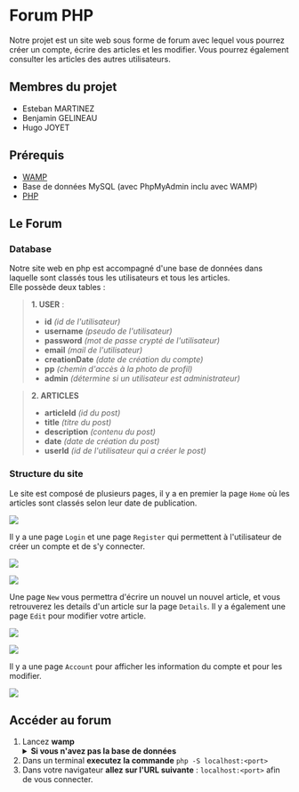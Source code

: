 # Forum PHP

Notre projet est un site web sous forme de forum avec lequel vous pourrez créer un compte, écrire des articles et les modifier. Vous pourrez également consulter les articles des autres utilisateurs.

## Membres du projet

* Esteban MARTINEZ
* Benjamin GELINEAU
* Hugo JOYET

## Prérequis

* [WAMP](https://www.wampserver.com)
* Base de données MySQL (avec PhpMyAdmin inclu avec WAMP)
* [PHP](https://www.php.net/downloads)

## Le Forum

### Database

Notre site web en php est accompagné d'une base de données dans laquelle sont classés tous les utilisateurs et tous les articles.<br>
Elle possède deux tables :

> **1. USER** : 
> - **id** *(id de l'utilisateur)*
> - **username** *(pseudo de l'utilisateur)*
> - **password** *(mot de passe crypté de l'utilisateur)*
> - **email** *(mail de l'utilisateur)*
> - **creationDate** *(date de création du compte)*
> - **pp** *(chemin d'accès à la photo de profil)*
> - **admin** *(détermine si un utilisateur est administrateur)*

> **2. ARTICLES**
> - **articleId** *(id du post)*
> - **title** *(titre du post)*
> - **description** *(contenu du post)*
> - **date** *(date de création du post)*
> - **userId** *(id de l'utilisateur qui a créer le post)*


### Structure du site

Le site est composé de plusieurs pages, il y a en premier la page `Home` où les articles sont classés selon leur date de publication. 

![](https://i.imgur.com/zAOHlg5.png)


Il y a une page `Login` et une page `Register` qui permettent à l'utilisateur de créer un compte et de s'y connecter.

![](https://i.imgur.com/eXYioV2.png)

![](https://i.imgur.com/nEbbsy9.png)


Une page `New` vous permettra d'écrire un nouvel un nouvel article, et vous retrouverez les details d'un article sur la page `Details`. Il y a également une page `Edit` pour modifier votre article.

![](https://i.imgur.com/dsBB7cF.png)

![](https://i.imgur.com/11trXXL.png)


Il y a une page `Account` pour afficher les information du compte et pour les modifier.

![](https://i.imgur.com/kvRlxjR.png)

## Accéder au forum

1. Lancez **wamp**<br>
    <details>
    <summary><b>Si vous n'avez pas la base de données</b></summary>
    <br>
    <ol>
        <li>Accédez à <a href="http://localhost/phpmyadmin/index.php">PhpMyAdmin</a>,
        <li>Créez une <b>nouvelle base de données</b>,
        <li>Une fois sélectionnée, allez dans l'onglet <b>SQL</b>,
        <li>Écrivez les reqêtes suivantes :
        <pre>
        DROP TABLE IF EXISTS `articles`;
        CREATE TABLE IF NOT EXISTS `articles` (
            `articleId` int(11) NOT NULL AUTO_INCREMENT,
            `title` varchar(70) NOT NULL,
            `description` varchar(255) NOT NULL,
            `date` date NOT NULL,
            `userId` int(11) NOT NULL,
            PRIMARY KEY (`articleId`)
        )<br>
        DROP TABLE IF EXISTS `user`;
        CREATE TABLE IF NOT EXISTS `user` (
        `id` int(11) NOT NULL AUTO_INCREMENT,
        `username` varchar(20) NOT NULL,
        `password` varchar(255) NOT NULL,
        `email` varchar(80) NOT NULL,
        `creationDate` date NOT NULL,
        `pp` varchar(2083) NOT NULL DEFAULT 'https://www.cournondanseattitude.fr/wp-content/uploads/2019/07/blank-profile-picture-973460_640.png',
        `admin` tinyint(1) NOT NULL DEFAULT '0',
        PRIMARY KEY (`id`),
        UNIQUE KEY `username` (`username`),
        UNIQUE KEY `email` (`email`)
        );
    </details>
2. Dans un terminal **executez la commande** `php -S localhost:<port>`
3. Dans votre navigateur **allez sur l'URL suivante** : `localhost:<port>` afin de vous connecter.